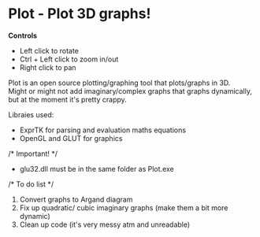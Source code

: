 Plot - Plot 3D graphs!
====

<strong>Controls</strong><br/>
- Left click to rotate
- Ctrl + Left click to zoom in/out
- Right click to pan

Plot is an open source plotting/graphing tool that plots/graphs in 3D. <br/>
Might or might not add imaginary/complex graphs that graphs dynamically, but at the moment it's pretty crappy.

Libraies used:
  - ExprTK for parsing and evaluation maths equations
  - OpenGL and GLUT for graphics
  
/* Important! */ <br/>
  - glu32.dll must be in the same folder as Plot.exe

/* To do list */ <br/>
1. Convert graphs to Argand diagram <br/>
2. Fix up quadratic/ cubic imaginary graphs (make them a bit more dynamic) <br/>
3. Clean up code (it's very messy atm and unreadable) <br/>
